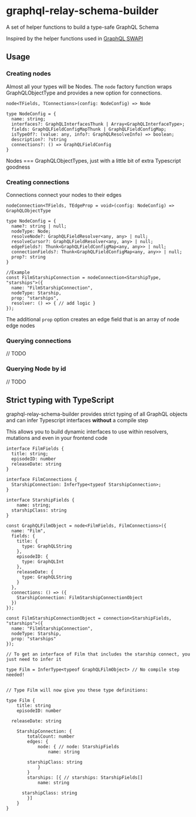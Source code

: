 # graphql-relay-schema-builder

A set of helper functions to build a type-safe GraphQL Schema

Inspired by the helper functions used in [GraphQL SWAPI](https://github.com/graphql/swapi-graphql)

## Usage

### Creating nodes 

Almost all your types will be Nodes. The `node` factory function wraps GraphQLObjectType and provides a new option for connections.

```
node<TFields, TConnections>(config: NodeConfig) => Node

type NodeConfig = {
  name: string;
  interfaces?: GraphQLInterfacesThunk | Array<GraphQLInterfaceType>;
  fields: GraphQLFieldConfigMapThunk | GraphQLFieldConfigMap;
  isTypeOf?: (value: any, info?: GraphQLResolveInfo) => boolean;
  description?: ?string
  connections?: () => GraphQLFieldConfig
}

```

Nodes === GraphQLObjectTypes, just with a little bit of extra Typescript goodness


### Creating connections

Connections connect your nodes to their edges

```
nodeConnection<TFields, TEdgeProp = void>(config: NodeConfig) => GraphQLObjectType

type NodeConfig = {
  name?: string | null;
  nodeType: Node;
  resolveNode?: GraphQLFieldResolver<any, any> | null;
  resolveCursor?: GraphQLFieldResolver<any, any> | null;
  edgeFields?: Thunk<GraphQLFieldConfigMap<any, any>> | null;
  connectionFields?: Thunk<GraphQLFieldConfigMap<any, any>> | null;
  prop?: string
}

//Example
const FilmStarshipConnection = nodeConnection<StarshipType, "starships">({
  name: "FilmStarshipConnection",
  nodeType: Starship,
  prop: "starships",
  resolver: () => { // add logic }
});

```

The additional `prop` option creates an edge field that is an array of node edge nodes


### Querying connections

// TODO

### Querying Node by id

// TODO

## Strict typing with TypeScript

graphql-relay-schema-builder provides strict typing of all GraphQL objects and can infer Typescript interfaces **without** a compile step

This allows you to build dynamic interfaces to use within resolvers, mutations and even in your frontend code

```
interface FilmFields {
  title: string;
  episodeID: number
  releaseDate: string
}

interface FilmConnections {
  StarshipConnection: InferType<typeof StarshipConnection>;
}

interface StarshipFields {
	name: string;
  starshipClass: string
}

const GraphQLFilmObject = node<FilmFields, FilmConnections>({
  name: "Film",
  fields: {
    title: {
      type: GraphQLString
    },
    episodeID: {
      type: GraphQLInt
    },
    releaseDate: {
      type: GraphQLString
    }
  },
  connections: () => ({
    StarshipConnection: FilmStarshipConnectionObject
  })
});

const FilmStarshipConnectionObject = connection<StarshipFields, "starships">({
  name: "FilmStarshipConnection",
  nodeType: Starship,
  prop: "starships"
});

// To get an interface of Film that includes the starship connect, you just need to infer it

type Film = InferType<typeof GraphQLFilmObject> // No compile step needed!


// Type Film will now give you these type definitions:

type Film {
	title: string
	episodeID: number
  
  releaseDate: string

	StarshipConnection: {
		totalCount: number
		edges: {
			node: { // node: StarshipFields
				name: string
        
        starshipClass: string
			}
		}
		starships: [{ // starships: StarshipFields[] 
			name: string
      
      starshipClass: string
		}]
	}
}
```

